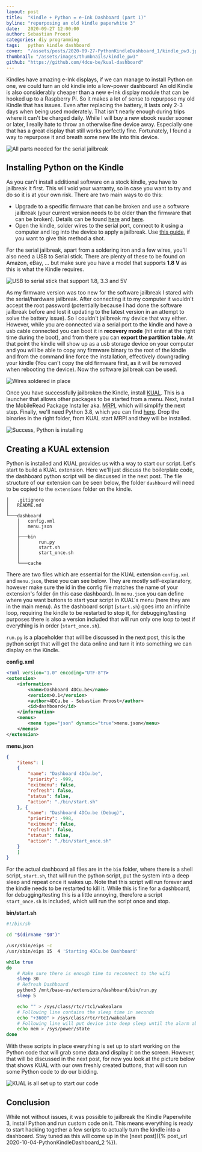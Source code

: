 ```yaml
---
layout: post
title:  "Kindle + Python = e-Ink Dashboard (part 1)"
byline: "repurposing an old kindle paperwhite 3"
date:   2020-09-27 12:00:00
author: Sebastian Proost
categories: diy programming
tags:	python kindle dashboard
cover:  "/assets/posts/2020-09-27-PythonKindleDashboard_1/kindle_pw3.jpg"
thumbnail: "/assets/images/thumbnails/kindle_pw3"
github: "https://github.com/4dcu-be/kual-dashboard"
---
```


Kindles have amazing e-Ink displays, if we can manage to install Python on one, we could turn an old kindle into a
low-power dashboard! An old Kindle is also considerably cheaper than a new e-Ink display module that can be hooked up to 
a Raspberry Pi. So it makes a lot of sense to repurpose my old Kindle that has issues. Even after replacing the battery, 
it lasts only 2-3 days when being used moderately. That isn't nearly enough during trips where it can't be charged daily. 
While I will buy a new ebook reader sooner or later, I really hate to throw an otherwise fine device away. Especially one that has a great display
that still works perfectly fine. Fortunately, I found a way to repurpose it and breath some new life into this device.

![All parts needed for the serial jailbreak](/assets/posts/2020-09-27-PythonKindleDashboard_1/all_parts.jpg)

## Installing Python on the Kindle

As you can't install additional software on a stock kindle, you have to jailbreak it first. This will void your
warranty, so in case you want to try and do so it is at your own risk. There are two main ways to do this:

  * Upgrade to a specific firmware that can be broken and use a software jailbreak (your current version needs to 
  be older than the firmware that can be broken). Details can be found [here](https://www.mobileread.com/forums/showthread.php?t=320564) 
  and [here](https://www.mobileread.com/forums/showthread.php?t=313086).
  * Open the kindle, solder wires to the serial port, connect to it using a computer and log into the device to
  apply a jailbreak. Use [this guide](https://www.mobileread.com/forums/showthread.php?t=267541), if you want to give this method a shot.

For the serial jailbreak, apart from a soldering iron and a few wires, you'll also need a USB to Serial stick. There
are plenty of these to be found on Amazon, eBay, ... but make sure you have a model that supports **1.8 V** as this is what
the Kindle requires. 

![USB to serial stick that support 1.8, 3.3 and 5V](/assets/posts/2020-09-27-PythonKindleDashboard_1/usb_to_serial.jpg)

As my firmware version was too new for the software jailbreak I stared with the serial/hardware jailbreak. After connecting it to my computer it wouldn't 
accept the root password (potentially because I had done the software jailbreak before and lost it updating to the
latest version in an attempt to solve the battery issue). So I couldn't jailbreak my device that way either. However, 
while you are connected via a serial port to the kindle and have a usb cable connected you can boot it in 
**recovery mode** (hit enter at the right time during the boot), and from there you can **export the partition table**. At that point
the kindle will show up as a usb storage device on your computer and you will be able to copy any firmware binary to the root of the kindle 
and from the command line force the installation, effectively downgrading your kindle (You can't copy the old firmware 
first, as it will be removed when rebooting the device). Now the software jailbreak can be used.

![Wires soldered in place](/assets/posts/2020-09-27-PythonKindleDashboard_1/soldering.jpg)

Once you have successfully jailbroken the Kindle, install [KUAL](https://www.mobileread.com/forums/showthread.php?t=203326). 
This is a launcher that allows other packages to be started from a menu. Next, install the MobileRead Package Installer
aka. [MRPI](https://www.mobileread.com/forums/showthread.php?t=251143), which will simplify the next step. Finally,
we'll need Python 3.8, which you can find [here](https://www.mobileread.com/forums/showthread.php?t=225030). Drop the
binaries in the right folder, from KUAL start MRPI and they will be installed.

![Success, Python is installing](/assets/posts/2020-09-27-PythonKindleDashboard_1/python_installing.jpg)

## Creating a KUAL extension

Python is installed and KUAL provides us with a way to start our script. Let's start to build a KUAL extension. Here
we'll just discuss the boilerplate code, the dashboard python script will be discussed in the next post. The file 
structure of our extension can be seen below, the folder `dashboard` will need to be copied to the `extensions` folder 
on the kindle.


```text
│   .gitignore
│   README.md
│
└───dashboard
    │   config.xml
    │   menu.json
    │
    ├───bin
    │       run.py
    │       start.sh
    │       start_once.sh
    │
    └───cache
```

There are two files which are essential for the KUAL extension `config.xml` and `menu.json`, these you can see below. 
They are mostly self-explanatory, however make sure the id in the config file matches the name of your extension's 
folder (in this case dashboard). In `menu.json` you can define where you want buttons to start your script in KUAL's
menu (here they are in the main menu). As the dashboard script (`start.sh`) goes into an infinite loop, requiring the kindle to 
be restarted to stop it, for debugging/testing purposes there is also a version included that will run only one loop to
test if everything is in order (`start_once.sh`).

`run.py` is a placeholder that will be discussed in the next post, this is the python script that will get the data 
online and turn it into something we can display on the Kindle.

**config.xml**
```xml
<?xml version="1.0" encoding="UTF-8"?>
<extension>
    <information>
        <name>Dashboard 4DCu.be</name>
        <version>0.1</version>
        <author>4DCu.be - Sebastian Proost</author>
        <id>dashboard</id>
    </information>
    <menus>
        <menu type="json" dynamic="true">menu.json</menu>
    </menus>
</extension>
```

**menu.json**
```json
{
    "items": [
    {
        "name": "Dashboard 4DCu.be",
        "priority": -999,
        "exitmenu": false,
        "refresh": false,
        "status": false,
        "action": "./bin/start.sh"
    }, {
        "name": "Dashboard 4DCu.be (Debug)",
        "priority": -998,
        "exitmenu": false,
		"refresh": false,
		"status": false,
        "action": "./bin/start_once.sh"
    }
    ]
}
```

For the actual dashboard all files are in the `bin` folder, where there is a shell script, `start.sh`, that will run the python
script, put the system into a deep sleep and repeat once it wakes up. Note that this script will run forever and the kindle
needs to be restarted to kill it. While this is fine for a dashboard, for debugging/testing this is a little annoying,
therefore a script `start_once.sh` is included, which will run the script once and stop.

**bin/start.sh**
```bash
#!/bin/sh

cd "$(dirname "$0")"

/usr/sbin/eips -c
/usr/sbin/eips 15  4 'Starting 4DCu.be Dashboard'

while true
do
    # Make sure there is enough time to reconnect to the wifi
    sleep 30
    # Refresh Dashboard
    python3 /mnt/base-us/extensions/dashboard/bin/run.py
    sleep 5

    echo "" > /sys/class/rtc/rtc1/wakealarm
    # Following line contains the sleep time in seconds
    echo "+3600" > /sys/class/rtc/rtc1/wakealarm
    # Following line will put device into deep sleep until the alarm above is triggered
    echo mem > /sys/power/state
done
```

With these scripts in place everything is set up to start working on the Python code that will grab some data and 
display it on the screen. However, that will be discussed in the next post, for now you look at the picture below that
shows KUAL with our own freshly created buttons, that will soon run some Python code to do our bidding.

![KUAL is all set up to start our code](/assets/posts/2020-09-27-PythonKindleDashboard_1/kual_menu.jpg)

## Conclusion

While not without issues, it was possible to jailbreak the Kindle Paperwhite 3, install Python and run custom code on
it. This means everything is ready to start hacking together a few scripts to actually turn the kindle into a dashboard.
Stay tuned as this will come up in the [next post]({% post_url 2020-10-04-PythonKindleDashboard_2 %}).

